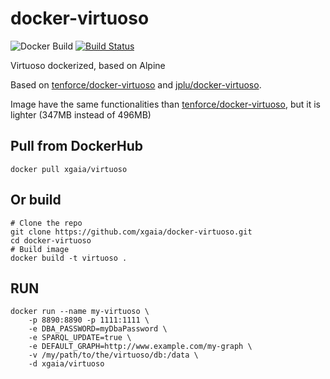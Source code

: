 # docker-virtuoso

![Docker Build](https://img.shields.io/docker/pulls/xgaia/virtuoso.svg)
[![Build Status](https://travis-ci.org/xgaia/docker-virtuoso.svg?branch=master)](https://travis-ci.org/xgaia/docker-virtuoso)


Virtuoso dockerized, based on Alpine

Based on [tenforce/docker-virtuoso](https://github.com/tenforce/docker-virtuoso) and [jplu/docker-virtuoso](https://github.com/jplu/docker-virtuoso).

Image have the same functionalities than [tenforce/docker-virtuoso](https://github.com/tenforce/docker-virtuoso), but it is lighter (347MB instead of 496MB)

## Pull from DockerHub

    docker pull xgaia/virtuoso

## Or build

    # Clone the repo
    git clone https://github.com/xgaia/docker-virtuoso.git
    cd docker-virtuoso
    # Build image
    docker build -t virtuoso .


## RUN

    docker run --name my-virtuoso \
        -p 8890:8890 -p 1111:1111 \
        -e DBA_PASSWORD=myDbaPassword \
        -e SPARQL_UPDATE=true \
        -e DEFAULT_GRAPH=http://www.example.com/my-graph \
        -v /my/path/to/the/virtuoso/db:/data \
        -d xgaia/virtuoso
